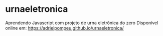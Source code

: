 # urnaeletronica
Aprendendo Javascript com projeto de urna eletrônica do zero
Disponível online em:
https://adrielpompeu.github.io/urnaeletronica/
